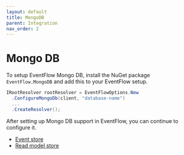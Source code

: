 ```yaml
---
layout: default
title: MongoDB
parent: Integration
nav_order: 2
---
```


Mongo DB
========

To setup EventFlow Mongo DB, install the NuGet package `EventFlow.MongoDB` and add this to your EventFlow setup.

```csharp
IRootResolver rootResolver = EventFlowOptions.New
  .ConfigureMongoDb(client, "database-name")
  ...
  .CreateResolver();
```

After setting up Mongo DB support in EventFlow, you can continue to configure it.

- [Event store](event-stores.md#mongo-db)
- [Read model store](read-stores.md#mongo-db)
